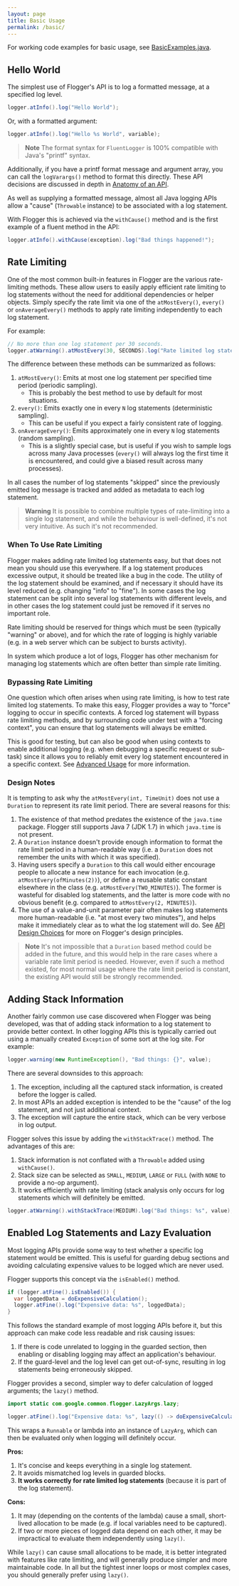 ```yaml
---
layout: page
title: Basic Usage
permalink: /basic/
---
```


For working code examples for basic usage, see
[BasicExamples.java](https://github.com/hagbard/the-flogger-manual/blob/main/src/main/java/net/goui/flogger/examples/BasicExamples.java).

## Hello World

The simplest use of Flogger's API is to log a formatted message, at a specified log level.

<!-- @formatter:off -->
```java
logger.atInfo().log("Hello World");
```

Or, with a formatted argument:

```java
logger.atInfo().log("Hello %s World", variable);
```
<!-- @formatter:on -->

> **Note**
> The format syntax for `FluentLogger` is 100% compatible with Java's "printf" syntax.

Additionally, if you have a printf format message and argument array, you can call the
`logVarargs()` method to format this directly. These API decisions are discussed in depth in
[Anatomy of an API](https://google.github.io/flogger/anatomy).

As well as supplying a formatted message, almost all Java logging APIs allow a "cause" (`Throwable`
instance) to be associated with a log statement.

With Flogger this is achieved via the `withCause()` method and is the first example of a fluent
method in the API:

<!-- @formatter:off -->
```java
logger.atInfo().withCause(exception).log("Bad things happened!");
```
<!-- @formatter:on -->

## Rate Limiting

One of the most common built-in features in Flogger are the various rate-limiting methods. These
allow users to easily apply efficient rate limiting to log statements without the need for
additional dependencies or helper objects. Simply specify the rate limit via one of the
`atMostEvery()`, `every()` or `onAverageEvery()` methods to apply rate limiting independently to
each log statement.

For example:

<!-- @formatter:off -->
```java
// No more than one log statement per 30 seconds.
logger.atWarning().atMostEvery(30, SECONDS).log("Rate limited log statement!");
```
<!-- @formatter:on -->

The difference between these methods can be summarized as follows:

1. `atMostEvery()`: Emits at most one log statement per specified time period (periodic sampling).
    * This is probably the best method to use by default for most situations.
2. `every()`: Emits exactly one in every `N` log statements (deterministic sampling).
    * This can be useful if you expect a fairly consistent rate of logging.
3. `onAverageEvery()`: Emits approximately one in every `N` log statements (random sampling).
    * This is a slightly special case, but is useful if you wish to sample logs across many Java
      processes (`every()` will always log the first time it is encountered, and could give a biased
      result across many processes).

In all cases the number of log statements "skipped" since the previously emitted log message is
tracked and added as metadata to each log statement.

> **Warning**
> It is possible to combine multiple types of rate-limiting into a single log statement, and while
> the behaviour is well-defined, it's not very intuitive. As such it's not recommended.

### When To Use Rate Limiting

Flogger makes adding rate limited log statements easy, but that does not mean you should use this
everywhere. If a log statement produces excessive output, it should be treated like a bug in the
code. The utility of the log statement should be examined, and if necessary it should have its
level reduced (e.g. changing "info" to "fine"). In some cases the log statement can be split into
several log statements with different levels, and in other cases the log statement could just be
removed if it serves no important role.

Rate limiting should be reserved for things which must be seen (typically "warning" or above), and
for which the rate of logging is highly variable (e.g. in a web server which can be subject to
bursts activity).

In system which produce a lot of logs, Flogger has other mechanism for managing log statements which
are often better than simple rate limiting.

### Bypassing Rate Limiting

One question which often arises when using rate limiting, is how to test rate limited log
statements. To make this easy, Flogger provides a way to "force" logging to occur in specific
contexts. A forced log statement will bypass rate limiting methods, and by surrounding code under
test with a "forcing context", you can ensure that log statements will always be emitted.

This is good for testing, but can also be good when using contexts to enable additional logging
(e.g. when debugging a specific request or sub-task) since it allows you to reliably emit every log
statement encountered in a specific context. See [Advanced Usage](advanced.md) for more
information.

### Design Notes

It is tempting to ask why the `atMostEvery(int, TimeUnit)` does not use a `Duration` to represent
its rate limit period. There are several reasons for this:

1. The existence of that method predates the existence of the `java.time` package. Flogger still
   supports Java 7 (JDK 1.7) in which `java.time` is not present.
2. A `Duration` instance doesn't provide enough information to format the rate limit period in a
   human-readable way (i.e. a `Duration` does not remember the units with which it was specified).
3. Having users specify a `Duration` to this call would either encourage people to allocate a new
   instance for each invocation (e.g. `atMostEvery(ofMinutes(2))`), or define a reusable static
   constant elsewhere in the class (e.g. `atMostEvery(TWO_MINUTES)`). The former is wasteful for
   disabled log statements, and the latter is more code with no obvious benefit (e.g. compared
   to `atMostEvery(2, MINUTES)`).
4. The use of a value-and-unit parameter pair often makes log statements more human-readable (i.e.
   "at most every two minutes"), and helps make it immediately clear as to what the log statement
   will do. See [API Design Choices](background.md#api-design-choices) for more on Flogger's
   design principles.

> **Note**
> It's not impossible that a `Duration` based method could be added in the future, and this would
> help in the rare cases where a variable rate limit period is needed. However, even if such a
> method existed, for most normal usage where the rate limit period is constant, the existing API
> would still be strongly recommended.

## Adding Stack Information

Another fairly common use case discovered when Flogger was being developed, was that of adding stack
information to a log statement to provide better context. In other logging APIs this is typically
carried out using a manually created `Exception` of some sort at the log site. For example:

<!-- @formatter:off -->
```java
logger.warning(new RuntimeException(), "Bad things: {}", value);
```
<!-- @formatter:on -->

There are several downsides to this approach:

1. The exception, including all the captured stack information, is created before the logger is
   called.
2. In most APIs an added exception is intended to be the "cause" of the log statement, and not just
   additional context.
3. The exception will capture the entire stack, which can be very verbose in log output.

Flogger solves this issue by adding the `withStackTrace()` method. The advantages of this are:

1. Stack information is not conflated with a `Throwable` added using `withCause()`.
2. Stack size can be selected as `SMALL`, `MEDIUM`, `LARGE` or `FULL` (with `NONE` to provide a
   no-op argument).
3. It works efficiently with rate limiting (stack analysis only occurs for log statements which will
   definitely be emitted.

<!-- @formatter:off -->
```java
logger.atWarning().withStackTrace(MEDIUM).log("Bad things: %s", value);
```
<!-- @formatter:on -->

## Enabled Log Statements and Lazy Evaluation

Most logging APIs provide some way to test whether a specific log statement would be emitted. This
is useful for guarding debug sections and avoiding calculating expensive values to be logged which
are never used.

Flogger supports this concept via the `isEnabled()` method.

<!-- @formatter:off -->
```java
if (logger.atFine().isEnabled()) {
  var loggedData = doExpensiveCalculation();
  logger.atFine().log("Expensive data: %s", loggedData);
}
```
<!-- @formatter:on -->

This follows the standard example of most logging APIs before it, but this approach can make code
less readable and risk causing issues:

1. If there is code unrelated to logging in the guarded section, then enabling or disabling logging
   may affect an application's behaviour.
2. If the guard-level and the log level can get out-of-sync, resulting in log statements being
   erroneously skipped.

Flogger provides a second, simpler way to defer calculation of logged arguments; the `lazy()`
method.

<!-- @formatter:off -->
```java
import static com.google.common.flogger.LazyArgs.lazy;

logger.atFine().log("Expensive data: %s", lazy(() -> doExpensiveCalculation()));
```
<!-- @formatter:on -->

This wraps a `Runnable` or lambda into an instance of `LazyArg`, which can then be evaluated only
when logging will definitely occur.

**Pros:**

1. It's concise and keeps everything in a single log statement.
2. It avoids mismatched log levels in guarded blocks.
3. **It works correctly for rate limited log statements** (because it is part of the log statement).

**Cons:**

1. It may (depending on the contents of the lambda) cause a small, short-lived allocation to be
   made (e.g. if local variables need to be captured).
2. If two or more pieces of logged data depend on each other, it may be impractical to evaluate them
   independently using `lazy()`.

While `lazy()` can cause small allocations to be made, it is better integrated with features like
rate limiting, and will generally produce simpler and more maintainable code. In all but the
tightest inner loops or most complex cases, you should generally prefer using `lazy()`.
